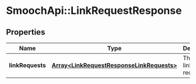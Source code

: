 # SmoochApi::LinkRequestResponse

## Properties
Name | Type | Description | Notes
------------ | ------------- | ------------- | -------------
**linkRequests** | [**Array&lt;LinkRequestResponseLinkRequests&gt;**](LinkRequestResponseLinkRequests.md) | The list of link requests. | [optional] 


